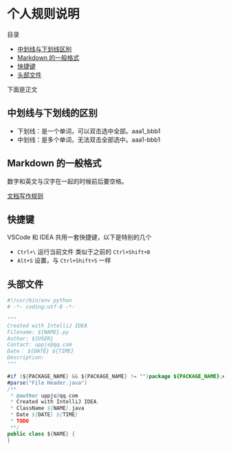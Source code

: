 # 个人规则说明

目录

- [中划线与下划线区别](#中划线与下划线的区别)
- [Markdown 的一般格式](#Markdown的一般格式)
- [快捷键](#快捷键)
- [头部文件](#头部文件)

下面是正文

## 中划线与下划线的区别

- 下划线：是一个单词，可以双击选中全部。aaa1_bbb1
- 中划线：是多个单词，无法双击全部选中。aaa1-bbb1

## Markdown 的一般格式

数字和英文与汉字在一起的时候前后要空格。

[文档写作规则](//)

## 快捷键

VSCode 和 IDEA 共用一套快捷键，以下是特别的几个

- `Ctrl+\` 运行当前文件 类似于之前的 `Ctrl+Shift+B`
- `Alt+S` 设置，与 `Ctrl+Shift+S` 一样

## 头部文件

```python
#!/usr/bin/env python
# -*- coding:utf-8 -*-

"""
Created with IntelliJ IDEA
Filename: ${NAME}.py
Author: ${USER}
Contact: uppjs@qq.com
Date： ${DATE} ${TIME}
Description: 
"""
```

```java
#if (${PACKAGE_NAME} && ${PACKAGE_NAME} != "")package ${PACKAGE_NAME};#end
#parse("File Header.java")
/**
 * @author uppjs@qq.com
 * Created with IntelliJ IDEA.
 * ClassName ${NAME}.java
 * Date ${DATE} ${TIME}
 * TODO
 **/
public class ${NAME} {
}
```
